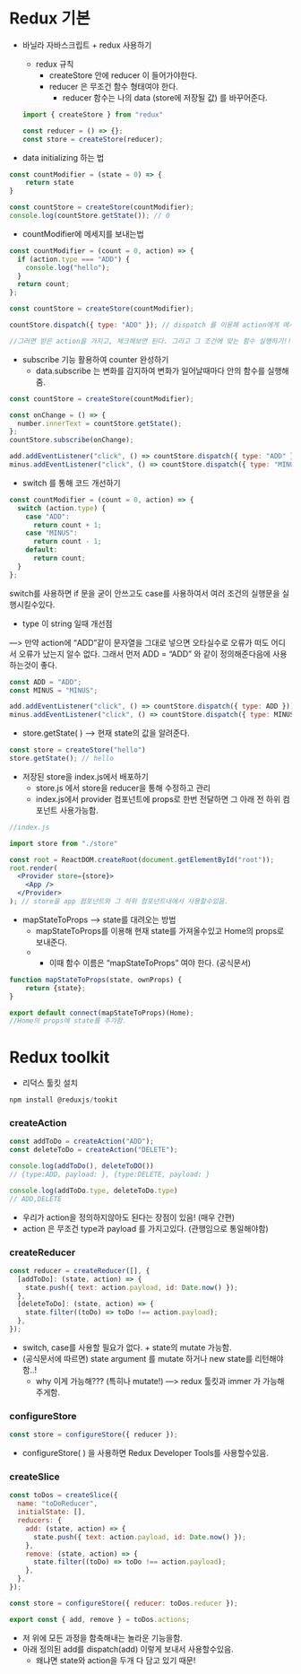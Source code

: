 # Redux 기본

- 바닐라 자바스크립트 + redux 사용하기
    - redux 규칙
        - createStore 안에 reducer 이 들어가야한다.
        - reducer 은 무조건 함수 형태여야 한다.
            - reducer 함수는 나의 data (store에 저장될 값) 를 바꾸어준다.
    
    ```jsx
    import { createStore } from "redux"
    
    const reducer = () => {};
    const store = createStore(reducer);
    ```
    

- data initializing 하는 법

```jsx
const countModifier = (state = 0) => {
	return state
}

const countStore = createStore(countModifier);
console.log(countStore.getState()); // 0 
```

- countModifier에 메세지를 보내는법

```jsx
const countModifier = (count = 0, action) => {
  if (action.type === "ADD") {
    console.log("hello");
  } 
  return count;
};

const countStore = createStore(countModifier); 

countStore.dispatch({ type: "ADD" }); // dispatch 를 이용해 action에게 메시지를 보낸다.

//그러면 받은 action을 가지고, 체크해보면 된다. 그리고 그 조건에 맞는 함수 실행하기!!  
```

- subscribe 기능 활용하여 counter 완성하기
    - data.subscribe 는 변화를 감지하여 변화가 일어날때마다 안의 함수를 실행해줌.

```jsx
const countStore = createStore(countModifier);

const onChange = () => {
  number.innerText = countStore.getState();
};
countStore.subscribe(onChange);

add.addEventListener("click", () => countStore.dispatch({ type: "ADD" }));
minus.addEventListener("click", () => countStore.dispatch({ type: "MINUS" }));
```

- switch 를 통해 코드 개선하기

```jsx
const countModifier = (count = 0, action) => {
  switch (action.type) {
    case "ADD":
      return count + 1;
    case "MINUS":
      return count - 1;
    default:
      return count;
  }
};
```

switch를 사용하면 if 문을 굳이 안쓰고도 case를 사용하여서 여러 조건의 실행문을 실행시킬수있다. 

- type 이 string 일때 개선점

—> 만약 action에 “ADD”같이 문자열을 그대로 넣으면 오타실수로 오류가 떠도 어디서 오류가 났는지 알수 없다. 그래서 먼저 ADD = “ADD” 와 같이 정의해준다음에 사용하는것이 좋다. 

```jsx
const ADD = "ADD";
const MINUS = "MINUS";

add.addEventListener("click", () => countStore.dispatch({ type: ADD }));
minus.addEventListener("click", () => countStore.dispatch({ type: MINUS }));
```

- store.getState( )  —> 현재 state의 값을 알려준다.

```jsx
const store = createStore("hello")
store.getState(); // hello
```

- 저장된 store을 index.js에서 배포하기
    - store.js 에서 store을 reducer을 통해 수정하고 관리
    - index.js에서 provider 컴포넌트에 props로 한번 전달하면 그 아래 전 하위 컴포넌트 사용가능함.

```jsx
//index.js

import store from "./store"

const root = ReactDOM.createRoot(document.getElementById("root"));
root.render(
  <Provider store={store}>
    <App />
  </Provider>
); // store을 app 컴포넌트와 그 하위 컴포넌트내에서 사용할수있음.
```

- mapStateToProps —> state를 대려오는 방법
    - mapStateToProps를 이용해 현재 state를 가져올수있고 Home의 props로 보내준다.
    - * 이때 함수 이름은 “mapStateToProps” 여야 한다. (공식문서)

```jsx
function mapStateToProps(state, ownProps) {
	return {state};
}

export default connect(mapStateToProps)(Home); 
//Home의 props에 state를 추가함.
```


# Redux toolkit

- 리덕스 툴킷 설치

```jsx
npm install @reduxjs/tookit
```

### createAction

```jsx
const addToDo = createAction("ADD");
const deleteToDo = createAction("DELETE");

console.log(addToDo(), deleteToDO()) 
// {type:ADD, payload: }, {type:DELETE, payload: }

console.log(addToDo.type, deleteToDo.type)
// ADD,DELETE
```

- 우리가 action을 정의하지않아도 된다는 장점이 있음! (매우 간편)
- action 은 무조건 type과 payload 를 가지고있다. (관행임으로 통일해야함)

### createReducer

```jsx
const reducer = createReducer([], {
  [addToDo]: (state, action) => {
    state.push({ text: action.payload, id: Date.now() });
  },
  [deleteToDo]: (state, action) => {
    state.filter((toDo) => toDo !== action.payload);
  },
});
```

- switch, case를 사용할 필요가 없다. + state의 mutate 가능함.
- (공식문서에 따르면) state argument 를 mutate 하거나 new state를 리턴해야함..!
    - why 이게 가능해??? (특히나 mutate!) 
    —> redux 툴킷과 immer 가 가능해주게함.

### configureStore

```jsx
const store = configureStore({ reducer });
```

- configureStore( ) 을 사용하면 Redux Developer Tools를 사용할수있음.

### createSlice

```jsx
const toDos = createSlice({
  name: "toDoReducer",
  initialState: [],
  reducers: {
    add: (state, action) => {
      state.push({ text: action.payload, id: Date.now() });
    },
    remove: (state, action) => {
      state.filter((toDo) => toDo !== action.payload);
    },
  },
});

const store = configureStore({ reducer: toDos.reducer });

export const { add, remove } = toDos.actions;
```

- 저 위에 모든 과정을 함축해내는 놀라운 기능을함.
- 아래 정의된 add를 dispatch(add) 이렇게 보내서 사용할수있음.
    - 왜냐면 state와 action을 두개 다 담고 있기 때문!